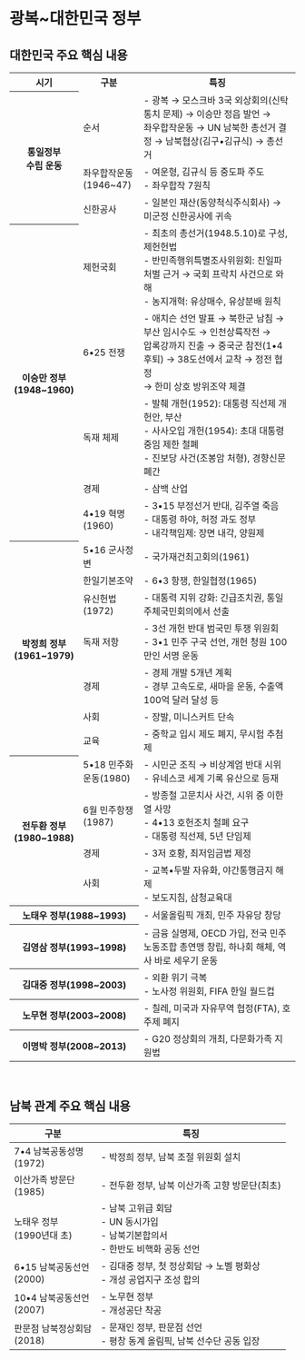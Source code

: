 # 광복~대한민국 정부

대한민국 주요 핵심 내용
---

<table>
  <tr>
    <th>시기</th>
    <th>구분</th>
    <th>특징</th>
  </tr>
  <tr>
    <th rowspan=3>통일정부<br>수립 운동</th>
    <td>순서</td>
    <td>- 광복 → 모스크바 3국 외상회의(신탁통치 문제) → 이승만 정읍 발언 →<br>좌우합작운동 → UN 남북한 총선거 결정 → 남북협상(김구•김규식) → 총선거</td>
  </tr>
  <tr>
    <td>좌우합작운동<br>(1946~47)</td>
    <td>- 여운형, 김규식 등 중도파 주도<br>- 좌우합작 7원칙</td>
  </tr>
  <tr>
    <td>신한공사</td>
    <td>- 일본인 재산(동양척식주식회사) → 미군정 신한공사에 귀속</td>
  </tr>
  <tr>
    <th rowspan=5>이승만 정부<br>(1948~1960)</th>
    <td>제헌국회</td>
    <td>- 최초의 총선거(1948.5.10)로 구성, 제헌헌법<br>- 반민족행위특별조사위원회: 친일파 처벌 근거 → 국회 프락치 사건으로 와해<br>- 농지개혁: 유상매수, 유상분배 원칙</td>
  </tr>
  <tr>
    <td>6•25 전쟁</td>
    <td>- 애치슨 선언 발표 → 북한군 남침 → 부산 임시수도 → 인천상륙작전 →<br>압록강까지 진출 → 중국군 참전(1•4 후퇴) → 38도선에서 교착 → 정전 협정<br>→ 한미 상호 방위조약 체결</td>
  </tr>
  <tr>
    <td>독재 체제</td>
    <td>- 발췌 개헌(1952): 대통령 직선제 개헌안, 부산<br>- 사사오입 개헌(1954): 초대 대통령 중임 제한 철폐<br>- 진보당 사건(조봉암 처형), 경향신문 폐간</td>
  </tr>
  <tr>
    <td>경제</td>
    <td>- 삼백 산업</td>
  </tr>
  <tr>
    <td>4•19 혁명<br>(1960)</td>
    <td>- 3•15 부정선거 반대, 김주열 죽음<br>- 대통령 하야, 허정 과도 정부<br>- 내각책임제: 장면 내각, 양원제</td>
  </tr>
  <tr>
    <th rowspan=7>박정희 정부<br>(1961~1979)</th>
    <td>5•16 군사정변</td>
    <td>- 국가재건최고회의(1961)</td>
  </tr>
  <tr>
    <td>한일기본조약</td>
    <td>- 6•3 항쟁, 한일협정(1965)</td>
  </tr>
  <tr>
    <td>유신헌법<br>(1972)</td>
    <td>- 대통력 지위 강화: 긴급조치권, 통일주체국민회의에서 선출</td>
  </tr>
  <tr>
    <td>독재 저항</td>
    <td>- 3선 개헌 반대 범국민 투쟁 위원회<br>- 3•1 민주 구국 선언, 개헌 청원 100만인 서명 운동</td>
  </tr>
  <tr>
    <td>경제</td>
    <td>- 경제 개발 5개년 계획<br>- 경부 고속도로, 새마을 운동, 수출액 100억 달러 달성 등</td>
  </tr>
  <tr>
    <td>사회</td>
    <td>- 장발, 미니스커트 단속</td>
  </tr>
  <tr>
    <td>교육</td>
    <td>- 중학교 입시 제도 폐지, 무시험 추첨제</td>
  </tr>
  <tr>
    <th rowspan=4>전두환 정부<br>(1980~1988)</th>
    <td>5•18 민주화<br>운동(1980)</td>
    <td>- 시민군 조직 → 비상계엄 반대 시위<br>- 유네스코 세계 기록 유산으로 등재</td>
  </tr>
  <tr>
    <td>6월 민주항쟁<br>(1987)</td>
    <td>- 방종철 고문치사 사건, 시위 중 이한열 사망<br>- 4•13 호헌조치 철폐 요구<br>- 대통령 직선제, 5년 단임제</td>
  </tr>
  <tr>
    <td>경제</td>
    <td>- 3저 호황, 최저임금법 제정</td>
  </tr>
  <tr>
    <td>사회</td>
    <td>- 교복•두발 자유화, 야간통행금지 해제<br>- 보도지침, 삼청교육대</td>
  </tr>
  <tr>
    <th colspan=2>노태우 정부(1988~1993)</th>
    <td>- 서울올림픽 개최, 민주 자유당 창당</td>
  </tr>
  <tr>
    <th colspan=2>김영삼 정부(1993~1998)</th>
    <td>- 금융 실명제, OECD 가입, 전국 민주 노동조합 총연맹 창립, 하나회 해체, 역사 바로 세우기 운동</td>
  </tr>
  <tr>
    <th colspan=2>김대중 정부(1998~2003)</th>
    <td>- 외환 위기 극복<br>- 노사정 위원회, FIFA 한일 월드컵</td>
  </tr>
  <tr>
    <th colspan=2>노무현 정부(2003~2008)</th>
    <td>- 칠레, 미국과 자유무역 협정(FTA), 호주제 폐지</td>
  </tr>
  <tr>
    <th colspan=2>이명박 정부(2008~2013)</th>
    <td>- G20 정상회의 개최, 다문화가족 지원법</td>
  </tr>
</table>

<br>

남북 관계 주요 핵심 내용
---

|구분|특징|
|-|-|
|7•4 남북공동성명<br>(1972)|- 박정희 정부, 남북 조절 위원회 설치|
|이산가족 방문단<br>(1985)|- 전두환 정부, 남북 이산가족 고향 방문단(최초)|
|노태우 정부<br>(1990년대 초)|- 남북 고위급 회담<br>- UN 동시가입<br>- 남북기본합의서<br>- 한반도 비핵화 공동 선언|
|6•15 남북공동선언<br>(2000)|- 김대중 정부, 첫 정상회담 → 노벨 평화상<br>- 개성 공업지구 조성 합의|
|10•4 남북공동선언<br>(2007)|- 노무현 정부<br>- 개성공단 착공|
|판문점 남북정상회담<br>(2018)|- 문재인 정부, 판문점 선언<br>- 평창 동계 올림픽, 남북 선수단 공동 입장|

<br>












